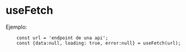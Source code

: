 # useFetch

Ejemplo:

```
    const url = 'endpoint de una api';
    const {data:null, loading: true, error:null} = useFetch(url);
```